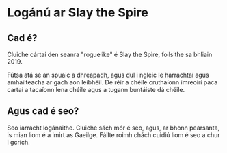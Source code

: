 # Logánú ar Slay the Spire

## Cad é?

Cluiche cártaí den seanra "roguelike" é Slay the Spire, foilsithe sa bhliain 2019.

Fútsa atá sé an spuaic a dhreapadh, agus dul i ngleic le harrachtaí agus amhailteacha ar gach aon leibhéil.
De réir a chéile cruthaíonn imreoirí paca cartaí a tacaíonn lena chéile agus a tugann buntáiste dá chéile.

## Agus cad é seo?

Seo iarracht logánaithe. Cluiche sách mór é seo, agus, ar bhonn pearsanta, is mian liom é a imirt as Gaeilge. Fáilte roimh chách cuidiú liom é seo a chur i gcrích.

